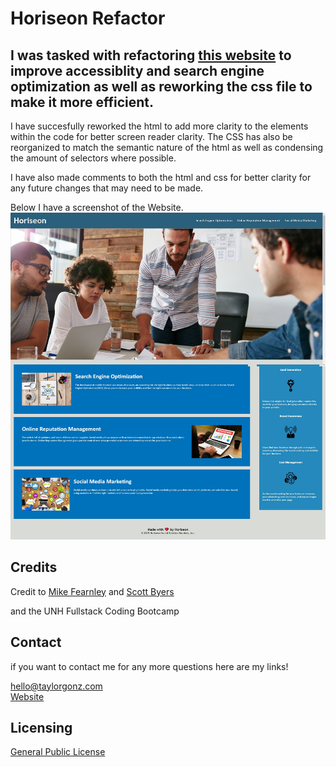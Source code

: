 # Horiseon Refactor

## I was tasked with refactoring [this website](https://taylorgonz.github.io/Refactor/) to improve accessiblity and search engine optimization as well as reworking the css file to make it more efficient.

I have succesfully reworked the html to add more clarity to the elements within the code for better screen reader clarity. The CSS has also be reorganized to match the semantic nature
of the html as well as condensing the amount of selectors where possible. 

I have also made comments to both the html and css for better clarity for any future changes that may need to be made.

Below I have a screenshot of the Website.
![alt text](Develop/images/Horiseon.png)


## Credits
Credit to [Mike Fearnley](https://michaelfearnley.com/) and [Scott Byers](https://github.com/switch120)

and the UNH Fullstack Coding Bootcamp

## Contact

if you want to contact me for any more questions here are my links!

hello@taylorgonz.com
<br>
[Website](http://www.taylorgonz.com)

## Licensing
 [General Public License](https://opensource.org/licenses/GPL-2.0)
